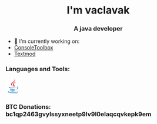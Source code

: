 

<h1 align="center">I'm vaclavak</h1>
<h3 align="center">A java developer</h3>

- 🔭 I’m currently working on:
-  [ConsoleToolbox](https://github.com/vaclavak/ConsoleToolbox)
-  [Textmod](https://modrinth.com/mod/textmod)

<p align="left">
</p>

<h3 align="left">Languages and Tools:</h3>
<p align="left"> <a href="https://www.java.com" target="_blank" rel="noreferrer"> <img src="https://raw.githubusercontent.com/devicons/devicon/master/icons/java/java-original.svg" alt="java" width="40" height="40"/> </a> </p>
<h3 align="left">BTC Donations: bc1qp2463gvylssyxneetp9lv9l0elaqcqvkepk9em</h3>


<!--
**vaclavak/vaclavak** is a ✨ _special_ ✨ repository because its `README.md` (this file) appears on your GitHub profile.

Here are some ideas to get you started:

- 🔭 I’m currently working on ...
- 🌱 I’m currently learning ...
- 👯 I’m looking to collaborate on ...
- 🤔 I’m looking for help with ...
- 💬 Ask me about ...
- 📫 How to reach me: ...
- 😄 Pronouns: ...
- ⚡ Fun fact: ...
-->
